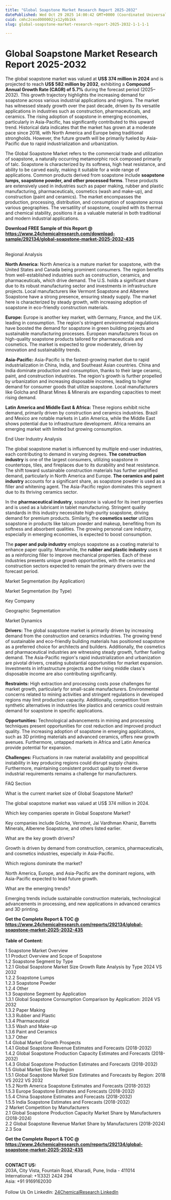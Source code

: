```yaml
---
title: "Global Soapstone Market Research Report 2025-2032"
datePublished: Wed Oct 29 2025 14:00:42 GMT+0000 (Coordinated Universal Time)
cuid: cmhc2ceod000002jx12y0b1kk
slug: global-soapstone-market-research-report-2025-2032-1-1-1-1

---
```


# Global Soapstone Market Research Report 2025-2032

<p>The global soapstone market was valued at <strong>US$ 374 million in 2024</strong> and is projected to reach <strong>US$ 582 million by 2032</strong>, exhibiting a <strong>Compound Annual Growth Rate (CAGR) of 5.7%</strong> during the forecast period (2025–2032). This growth trajectory highlights the increasing demand for soapstone across various industrial applications and regions. The market has witnessed steady growth over the past decade, driven by its versatile applications in industries such as construction, pharmaceuticals, and ceramics. The rising adoption of soapstone in emerging economies, particularly in Asia-Pacific, has significantly contributed to this upward trend. Historical data indicates that the market has grown at a moderate pace since 2018, with North America and Europe being traditional strongholds. However, the future growth will be primarily fueled by Asia-Pacific due to rapid industrialization and urbanization.</p><p>
</p><p>The Global Soapstone Market refers to the commercial trade and utilization of soapstone, a naturally occurring metamorphic rock composed primarily of talc. Soapstone is characterized by its softness, high heat resistance, and ability to be carved easily, making it suitable for a wide range of applications. Common products derived from soapstone include <strong>soapstone lumps, soapstone powder, and other processed forms</strong>. These products are extensively used in industries such as paper making, rubber and plastic manufacturing, pharmaceuticals, cosmetics (wash and make-up), and construction (paint and ceramics). The market encompasses the production, processing, distribution, and consumption of soapstone across various geographies. The versatility of soapstone, coupled with its thermal and chemical stability, positions it as a valuable material in both traditional and modern industrial applications.</p><div><b>Download FREE Sample of this Report @ 
            <a href="https://www.24chemicalresearch.com/download-sample/292134/global-soapstone-market-2025-2032-435">
            https://www.24chemicalresearch.com/download-sample/292134/global-soapstone-market-2025-2032-435</a></b></div><br><p>
Regional Analysis</p><p>
</p><p><strong>North America:</strong> North America is a mature market for soapstone, with the United States and Canada being prominent consumers. The region benefits from well-established industries such as construction, ceramics, and pharmaceuticals, which drive demand. The U.S. holds a significant share due to its robust manufacturing sector and investments in infrastructure projects. Local manufacturers like Vermont Soapstone and Alberene Soapstone have a strong presence, ensuring steady supply. The market here is characterized by steady growth, with increasing adoption of soapstone in eco-friendly construction materials.</p><p>
</p><p><strong>Europe:</strong> Europe is another key market, with Germany, France, and the U.K. leading in consumption. The region's stringent environmental regulations have boosted the demand for soapstone in green building projects and sustainable manufacturing processes. European manufacturers focus on high-quality soapstone products tailored for pharmaceuticals and cosmetics. The market is expected to grow moderately, driven by innovation and sustainability trends.</p><p>
</p><p><strong>Asia-Pacific:</strong> Asia-Pacific is the fastest-growing market due to rapid industrialization in China, India, and Southeast Asian countries. China and India dominate production and consumption, thanks to their large ceramic, paint, and construction industries. The region's growth is further propelled by urbanization and increasing disposable incomes, leading to higher demand for consumer goods that utilize soapstone. Local manufacturers like Golcha and Bharat Mines &amp; Minerals are expanding capacities to meet rising demand.</p><p>
</p><p><strong>Latin America and Middle East &amp; Africa:</strong> These regions exhibit niche demand, primarily driven by construction and ceramics industries. Brazil and Mexico are notable markets in Latin America, while the Middle East shows potential due to infrastructure development. Africa remains an emerging market with limited but growing consumption.</p><p>
End User Industry Analysis</p><p>
</p><p>The global soapstone market is influenced by multiple end-user industries, each contributing to demand in varying degrees. <strong>The construction industry</strong> is one of the largest consumers, utilizing soapstone in countertops, tiles, and fireplaces due to its durability and heat resistance. The shift toward sustainable construction materials has further amplified demand, particularly in North America and Europe. <strong>The ceramics and paint industry</strong> accounts for a significant share, as soapstone powder is used as a filler and whitening agent. The Asia-Pacific region dominates this segment due to its thriving ceramics sector.</p><p>
</p><p>In the <strong>pharmaceutical industry</strong>, soapstone is valued for its inert properties and is used as a lubricant in tablet manufacturing. Stringent quality standards in this industry necessitate high-purity soapstone, driving demand for premium products. Similarly, the <strong>cosmetics sector</strong> utilizes soapstone in products like talcum powder and makeup, benefiting from its softness and absorbent qualities. The growing personal care industry, especially in emerging economies, is expected to boost consumption.</p><p>
</p><p>The <strong>paper and pulp industry</strong> employs soapstone as a coating material to enhance paper quality. Meanwhile, the <strong>rubber and plastic industry</strong> uses it as a reinforcing filler to improve mechanical properties. Each of these industries presents unique growth opportunities, with the ceramics and construction sectors expected to remain the primary drivers over the forecast period.</p><p>
Market Segmentation (by Application)</p><p>
</p><p>
Market Segmentation (by Type)</p><p>
</p><p>
Key Company</p><p>
</p><p>
Geographic Segmentation</p><p>
</p><p>
Market Dynamics</p><p>
</p><p><strong>Drivers:</strong> The global soapstone market is primarily driven by increasing demand from the construction and ceramics industries. The growing trend of sustainable and eco-friendly building materials has positioned soapstone as a preferred choice for architects and builders. Additionally, the cosmetics and pharmaceutical industries are witnessing steady growth, further fueling demand. The Asia-Pacific region's rapid industrialization and urbanization are pivotal drivers, creating substantial opportunities for market expansion. Investments in infrastructure projects and the rising middle class's disposable income are also contributing significantly.</p><p>
</p><p><strong>Restraints:</strong> High extraction and processing costs pose challenges for market growth, particularly for small-scale manufacturers. Environmental concerns related to mining activities and stringent regulations in developed regions may limit production capacity. Additionally, competition from synthetic alternatives in industries like plastics and ceramics could restrain demand for soapstone in specific applications.</p><p>
</p><p><strong>Opportunities:</strong> Technological advancements in mining and processing techniques present opportunities for cost reduction and improved product quality. The increasing adoption of soapstone in emerging applications, such as 3D printing materials and advanced ceramics, offers new growth avenues. Furthermore, untapped markets in Africa and Latin America provide potential for expansion.</p><p>
</p><p><strong>Challenges:</strong> Fluctuations in raw material availability and geopolitical instability in key producing regions could disrupt supply chains. Furthermore, maintaining consistent product quality to meet diverse industrial requirements remains a challenge for manufacturers.</p><p>
FAQ Section</p><p>
What is the current market size of Global Soapstone Market?</p><p>
</p><p>The global soapstone market was valued at US$ 374 million in 2024.</p><p>
Which key companies operate in Global Soapstone Market?</p><p>
</p><p>Key companies include Golcha, Vermont, Jai Vardhman Khaniz, Barretts Minerals, Alberene Soapstone, and others listed earlier.</p><p>
What are the key growth drivers?</p><p>
</p><p>Growth is driven by demand from construction, ceramics, pharmaceuticals, and cosmetics industries, especially in Asia-Pacific.</p><p>
Which regions dominate the market?</p><p>
</p><p>North America, Europe, and Asia-Pacific are the dominant regions, with Asia-Pacific expected to lead future growth.</p><p>
What are the emerging trends?</p><p>
</p><p>Emerging trends include sustainable construction materials, technological advancements in processing, and new applications in advanced ceramics and 3D printing.</p>

<div><b>Get the Complete Report & TOC @ 
            <a href="https://www.24chemicalresearch.com/reports/292134/global-soapstone-market-2025-2032-435">
            https://www.24chemicalresearch.com/reports/292134/global-soapstone-market-2025-2032-435</a></b></div><br>
            <b>Table of Content:</b><p>1 Soapstone Market Overview<br />
    1.1 Product Overview and Scope of Soapstone<br />
    1.2 Soapstone Segment by Type<br />
        1.2.1 Global Soapstone Market Size Growth Rate Analysis by Type 2024 VS 2032<br />
        1.2.2 Soapstone Lumps<br />
        1.2.3 Soapstone Powder<br />
        1.2.4 Other<br />
    1.3 Soapstone Segment by Application<br />
        1.3.1 Global Soapstone Consumption Comparison by Application: 2024 VS 2032<br />
        1.3.2 Paper Making<br />
        1.3.3 Rubber and Plastic<br />
        1.3.4 Pharmaceutical<br />
        1.3.5 Wash and Make-up<br />
        1.3.6 Paint and Ceramics<br />
        1.3.7 Other<br />
    1.4 Global Market Growth Prospects<br />
        1.4.1 Global Soapstone Revenue Estimates and Forecasts (2018-2032)<br />
        1.4.2 Global Soapstone Production Capacity Estimates and Forecasts (2018-2032)<br />
        1.4.3 Global Soapstone Production Estimates and Forecasts (2018-2032)<br />
    1.5 Global Market Size by Region<br />
        1.5.1 Global Soapstone Market Size Estimates and Forecasts by Region: 2018 VS 2022 VS 2032<br />
        1.5.2 North America Soapstone Estimates and Forecasts (2018-2032)<br />
        1.5.3 Europe Soapstone Estimates and Forecasts (2018-2032)<br />
        1.5.4 China Soapstone Estimates and Forecasts (2018-2032)<br />
        1.5.5 India Soapstone Estimates and Forecasts (2018-2032)<br />
2 Market Competition by Manufacturers<br />
    2.1 Global Soapstone Production Capacity Market Share by Manufacturers (2018-2024)<br />
    2.2 Global Soapstone Revenue Market Share by Manufacturers (2018-2024)<br />
    2.3 Soa</p>

<div><b>Get the Complete Report & TOC @ 
            <a href="https://www.24chemicalresearch.com/reports/292134/global-soapstone-market-2025-2032-435">
            https://www.24chemicalresearch.com/reports/292134/global-soapstone-market-2025-2032-435</a></b></div><br>

<b>CONTACT US:</b><br>
            203A, City Vista, Fountain Road, Kharadi, Pune, India - 411014<br>
            International: +1(332) 2424 294<br>
            Asia: +91 9169162030 <br><br>
            Follow Us On LinkedIn: <a href="https://www.linkedin.com/company/24chemicalresearch/">24ChemicalResearch LinkedIn</a>